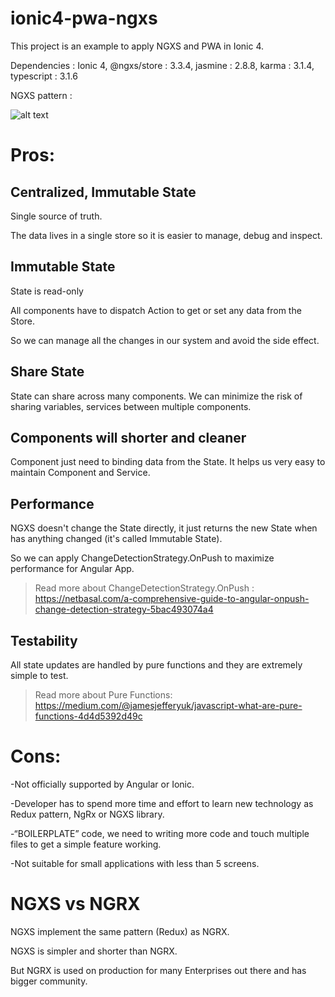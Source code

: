 # ionic4-pwa-ngxs
This project is an example to apply NGXS and PWA in Ionic 4.

Dependencies :
Ionic 4, @ngxs/store : 3.3.4, jasmine : 2.8.8, karma : 3.1.4, typescript : 3.1.6

NGXS pattern :

![alt text](https://blobscdn.gitbook.com/v0/b/gitbook-28427.appspot.com/o/assets%2F-L9CoGJCq3UCfKJ7RCUg%2F-LVrR_Jobt3NVt61AhlH%2F-LVrRb1WdI1nngz9VmFm%2Fdiagram.png?generation=1547118480096027&alt=media)

# Pros:

## Centralized, Immutable State

Single source of truth.

The data lives in a single store so it is easier to manage, debug and inspect.

## Immutable State

State is read-only

All components have to dispatch Action to get or set any data from the Store.

So we can manage all the changes in our system and avoid the side effect. 

## Share State

State can share across many components. 
We can minimize the risk of sharing variables, services between multiple components.

## Components will shorter and cleaner

Component just need to binding data from the State.
It helps us very easy to maintain Component and Service.

## Performance

NGXS doesn't change the State directly, it just returns the new State when has anything changed (it's called Immutable State).

So we can apply ChangeDetectionStrategy.OnPush to maximize performance for Angular App.

>Read more about ChangeDetectionStrategy.OnPush : https://netbasal.com/a-comprehensive-guide-to-angular-onpush-change-detection-strategy-5bac493074a4

## Testability

All state updates are handled by pure functions and they are extremely simple to test. 

>Read more about Pure Functions: https://medium.com/@jamesjefferyuk/javascript-what-are-pure-functions-4d4d5392d49c

# Cons:

-Not officially supported by Angular or Ionic.

-Developer has to spend more time and effort to learn new technology as Redux pattern, NgRx or NGXS library.

-“BOILERPLATE” code, we need to writing more code and touch multiple files to get a simple feature working.

-Not suitable for small applications with less than 5 screens.

# NGXS vs NGRX

NGXS implement the same pattern (Redux) as NGRX.

NGXS is simpler and shorter than NGRX.

But NGRX is used on production for many Enterprises out there and has bigger community.
